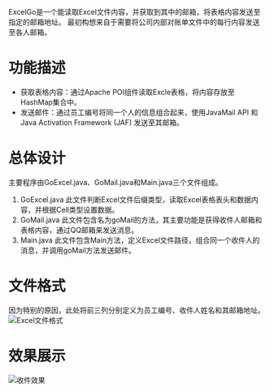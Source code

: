 ExcelGo是一个能读取Excel文件内容，并获取到其中的邮箱，将表格内容发送至指定的邮箱地址。
最初构想来自于需要将公司内部对账单文件中的每行内容发送至各人邮箱。
# 功能描述
- 获取表格内容：通过Apache POI组件读取Excle表格，将内容存放至HashMap集合中。
- 发送邮件：通过员工编号将同一个人的信息组合起来，使用JavaMail API 和Java Activation Framework (JAF) 发送至其邮箱。

# 总体设计
主要程序由GoExcel.java、GoMail.java和Main.java三个文件组成。
1. GoExcel.java
	此文件判断Excel文件后缀类型，读取Excel表格表头和数据内容，并根据Cell类型设置数据。
2. GoMail.java
	此文件包含名为goMail的方法，其主要功能是获得收件人邮箱和表格内容，通过QQ邮箱来发送消息。
3. Main.java
	此文件包含Main方法，定义Excel文件路径，组合同一个收件人的消息，并调用goMail方法发送邮件。

# 文件格式
因为特别的原因，此处将前三列分别定义为员工编号、收件人姓名和其邮箱地址。
![Excel文件格式](https://upload-images.jianshu.io/upload_images/2348575-ed5d4735a94e7901.png?imageMogr2/auto-orient/strip%7CimageView2/2/w/1240 "Excel文件格式")

# 效果展示
![收件效果](https://upload-images.jianshu.io/upload_images/2348575-46de67c91fe48053.png?imageMogr2/auto-orient/strip%7CimageView2/2/w/1240 "收件效果")

